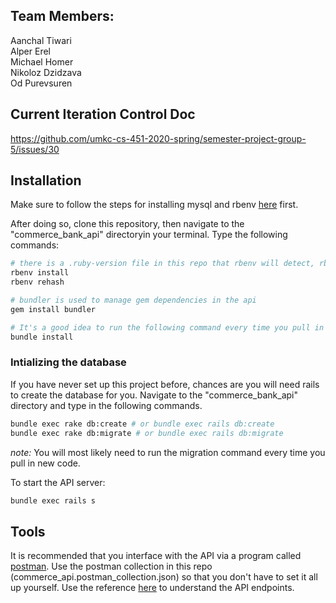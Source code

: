 ## Team Members:
Aanchal Tiwari  
Alper Erel  
Michael Homer  
Nikoloz Dzidzava  
Od Purevsuren  

## Current Iteration Control Doc
https://github.com/umkc-cs-451-2020-spring/semester-project-group-5/issues/30

## Installation
Make sure to follow the steps for installing mysql and rbenv [here](https://github.com/umkc-cs-451-2020-spring/semester-project-group-5/wiki/Programming-Resources-and-Tutorials#installation-instructions) first.  

After doing so, clone this repository, then navigate to the "commerce_bank_api" directoryin your terminal. Type the following commands:
```bash
# there is a .ruby-version file in this repo that rbenv will detect, rbenv install will find that file and download the version specified
rbenv install
rbenv rehash

# bundler is used to manage gem dependencies in the api
gem install bundler

# It's a good idea to run the following command every time you pull in code from master. This makes sure your dependencies are up-to-date with the .lock file
bundle install
```

### Intializing the database
If you have never set up this project before, chances are you will need rails to create the database for you. Navigate to the "commerce_bank_api" directory and type in the following commands.
```bash
bundle exec rake db:create # or bundle exec rails db:create
bundle exec rake db:migrate # or bundle exec rails db:migrate
```  

_note:_ You will most likely need to run the migration command every time you pull in new code.  

To start the API server:
```bash 
bundle exec rails s
```
## Tools
It is recommended that you interface with the API via a program called [postman](https://www.postman.com/). Use the postman collection in this repo (commerce_api.postman_collection.json) so that you don't have to set it all up yourself. Use the reference [here](https://github.com/umkc-cs-451-2020-spring/semester-project-group-5/blob/master/commerce_bank_api/README.md#resource-endpoints) to understand the API endpoints.


